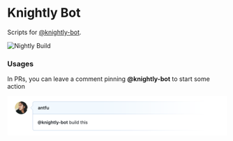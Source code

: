 # Knightly Bot

Scripts for [@knightly-bot](https://github.com/knightly-bot).

![Nightly Build](https://github.com/antfu/knightly/blob/main/res/badge.svg?raw=true)


### Usages

In PRs, you can leave a comment pinning **@knightly-bot** to start some action

![](img/pinning.png)
